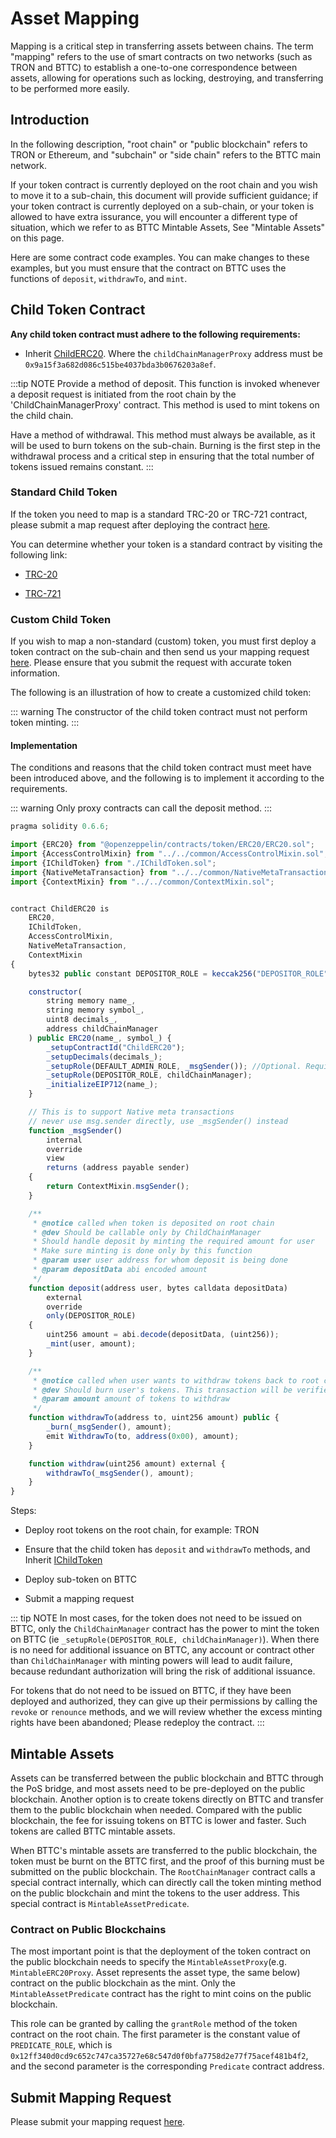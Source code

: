 # Asset Mapping

Mapping is a critical step in transferring assets between chains. The term "mapping" refers to the use of smart contracts on two networks (such as TRON and BTTC) to establish a one-to-one correspondence between assets, allowing for operations such as locking, destroying, and transferring to be performed more easily.

## Introduction

In the following description, "root chain" or "public blockchain" refers to TRON or Ethereum, and "subchain" or "side chain" refers to the BTTC main network.

If your token contract is currently deployed on the root chain and you wish to move it to a sub-chain, this document will provide sufficient guidance; if your token contract is currently deployed on a sub-chain, or your token is allowed to have extra issurance, you will encounter a different type of situation, which we refer to as BTTC Mintable Assets, See "Mintable Assets" on this page.

Here are some contract code examples. You can make changes to these examples, but you must ensure that the contract on BTTC uses the functions of `deposit`, `withdrawTo`, and `mint`.

## Child Token Contract

**Any child token contract must adhere to the following requirements:**

+ Inherit [ChildERC20](https://github.com/bttcprotocol/pos-portal/blob/master/contracts/child/ChildToken/ChildERC20.sol). Where the `childChainManagerProxy` address must be `0x9a15f3a682d086c515be4037bda3b0676203a8ef`.

:::tip NOTE
Provide a method of deposit. This function is invoked whenever a deposit request is initiated from the root chain by the 'ChildChainManagerProxy' contract. This method is used to mint tokens on the child chain.

Have a method of withdrawal. This method must always be available, as it will be used to burn tokens on the sub-chain. Burning is the first step in the withdrawal process and a critical step in ensuring that the total number of tokens issued remains constant.
:::

### Standard Child Token

If the token you need to map is a standard TRC-20 or TRC-721 contract, please submit a map request after deploying the contract [here](https://docs.google.com/forms/d/e/1FAIpQLScP1R7iB6s16CNKAZGjFH8mwDBi74wH_swzZvz3FGmjgUG33w/viewform).

You can determine whether your token is a standard contract by visiting the following link:

+ [TRC-20](https://github.com/tronprotocol/TIPs/blob/master/tip-20.md)

+ [TRC-721](https://github.com/tronprotocol/tips/blob/master/tip-721.md)

### Custom Child Token

If you wish to map a non-standard (custom) token, you must first deploy a token contract on the sub-chain and then send us your mapping request [here](https://docs.google.com/forms/d/e/1FAIpQLScP1R7iB6s16CNKAZGjFH8mwDBi74wH_swzZvz3FGmjgUG33w/viewform). Please ensure that you submit the request with accurate token information.

The following is an illustration of how to create a customized child token:

::: warning
The constructor of the child token contract must not perform token minting.
:::

#### Implementation

The conditions and reasons that the child token contract must meet have been introduced above, and the following is to implement it according to the requirements.

::: warning
Only proxy contracts can call the deposit method.
:::

```javascript
pragma solidity 0.6.6;

import {ERC20} from "@openzeppelin/contracts/token/ERC20/ERC20.sol";
import {AccessControlMixin} from "../../common/AccessControlMixin.sol";
import {IChildToken} from "./IChildToken.sol";
import {NativeMetaTransaction} from "../../common/NativeMetaTransaction.sol";
import {ContextMixin} from "../../common/ContextMixin.sol";


contract ChildERC20 is
    ERC20,
    IChildToken,
    AccessControlMixin,
    NativeMetaTransaction,
    ContextMixin
{
    bytes32 public constant DEPOSITOR_ROLE = keccak256("DEPOSITOR_ROLE");

    constructor(
        string memory name_,
        string memory symbol_,
        uint8 decimals_,
        address childChainManager
    ) public ERC20(name_, symbol_) {
        _setupContractId("ChildERC20");
        _setupDecimals(decimals_);
        _setupRole(DEFAULT_ADMIN_ROLE, _msgSender()); //Optional. Required for extra issurance on BTTC
        _setupRole(DEPOSITOR_ROLE, childChainManager);
        _initializeEIP712(name_);
    }

    // This is to support Native meta transactions
    // never use msg.sender directly, use _msgSender() instead
    function _msgSender()
        internal
        override
        view
        returns (address payable sender)
    {
        return ContextMixin.msgSender();
    }

    /**
     * @notice called when token is deposited on root chain
     * @dev Should be callable only by ChildChainManager
     * Should handle deposit by minting the required amount for user
     * Make sure minting is done only by this function
     * @param user user address for whom deposit is being done
     * @param depositData abi encoded amount
     */
    function deposit(address user, bytes calldata depositData)
        external
        override
        only(DEPOSITOR_ROLE)
    {
        uint256 amount = abi.decode(depositData, (uint256));
        _mint(user, amount);
    }

    /**
     * @notice called when user wants to withdraw tokens back to root chain
     * @dev Should burn user's tokens. This transaction will be verified when exiting on root chain
     * @param amount amount of tokens to withdraw
     */
    function withdrawTo(address to, uint256 amount) public {
        _burn(_msgSender(), amount);
        emit WithdrawTo(to, address(0x00), amount);
    }

    function withdraw(uint256 amount) external {
        withdrawTo(_msgSender(), amount);
    }
}
```

Steps:

+ Deploy root tokens on the root chain, for example: TRON

+ Ensure that the child token has `deposit` and `withdrawTo` methods, and Inherit [IChildToken](https://github.com/bttcprotocol/pos-portal/blob/master/contracts/child/ChildToken/IChildToken.sol)

+ Deploy sub-token on BTTC

+ Submit a mapping request

::: tip NOTE
In most cases, for the token does not need to be issued on BTTC, only the `ChildChainManager` contract has the power to mint the token on BTTC (ie `_setupRole(DEPOSITOR_ROLE, childChainManager)`). When there is no need for additional issuance on BTTC, any account or contract other than `ChildChainManager` with minting powers will lead to audit failure, because redundant authorization will bring the risk of additional issuance.

For tokens that do not need to be issued on BTTC, if they have been deployed and authorized, they can give up their permissions by calling the `revoke` or `renounce` methods, and we will review whether the excess minting rights have been abandoned; Please redeploy the contract.
:::

## Mintable Assets

Assets can be transferred between the public blockchain and BTTC through the PoS bridge, and most assets need to be pre-deployed on the public blockchain. Another option is to create tokens directly on BTTC and transfer them to the public blockchain when needed. Compared with the public blockchain, the fee for issuing tokens on BTTC is lower and faster. Such tokens are called BTTC mintable assets.

When BTTC's mintable assets are transferred to the public blockchain, the token must be burnt on the BTTC first, and the proof of this burning must be submitted on the public blockchain. The `RootChainManager` contract calls a special contract internally, which can directly call the token minting method on the public blockchain and mint the tokens to the user address. This special contract is `MintableAssetPredicate`.

### Contract on Public Blockchains

The most important point is that the deployment of the token contract on the public blockchain needs to specify the `MintableAssetProxy`(e.g. `MintableERC20Proxy`. Asset represents the asset type, the same below) contract on the public blockchain as the mint. Only the `MintableAssetPredicate` contract has the right to mint coins on the public blockchain.

This role can be granted by calling the `grantRole` method of the token contract on the root chain. The first parameter is the constant value of `PREDICATE_ROLE`, which is `0x12ff340d0cd9c652c747ca35727e68c547d0f0bfa7758d2e77f75acef481b4f2`, and the second parameter is the corresponding `Predicate` contract address.

## Submit Mapping Request

Please submit your mapping request [here](https://docs.google.com/forms/d/e/1FAIpQLScP1R7iB6s16CNKAZGjFH8mwDBi74wH_swzZvz3FGmjgUG33w/viewform).
